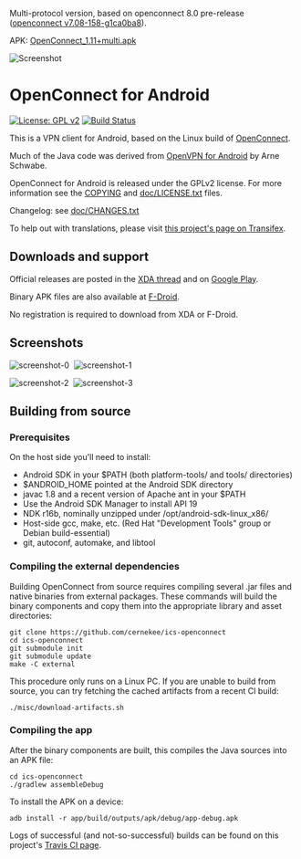 Multi-protocol version, based on openconnect 8.0 pre-release ([openconnect v7.08-158-g1ca0ba8](https://github.com/dlenski/openconnect/commit/1ca0ba8)).

APK: [OpenConnect_1.11+multi.apk](https://drive.google.com/file/d/17IRsGNYqUav9Yf2bsInxnc0uGD6g_PZz/view)

![Screenshot](https://lh3.googleusercontent.com/Jf8N3KVu29dw0l_LZ0uYPdCFvCUfc5BAMrmJacecXQXv2p8PiLrAbWCPiLg--9kFB3o18ak-eBvmPMaIkBm3j6vDwY4DZOP_FnYtc3p-YUZkynB7_xdFX_H_mdQM6qxqfu7M58Qdr4HB7ypciYzHivAHY5GSk7vcYZRnfBDOa46yuZz8ElcVH6c51VoRWzvy2u4o47Bhxmqtx55BeUK3Z6jYdTsvbGIcnxPZjAhvkw_hvHif54urKvM7xMR8tI-agEoa0bvOrnQP-hIRVSauCFMuVCODBEI5O7R_dfzYEbErh8zwKiIV-DC6KqwW12lB3neYv064OJotU_4kARlv8vMJJ-CYV5AsyvtNMlYa1PyvQFqe5uQ7MMX4hJ326abcqNl-mFThuuofBaddIlQPdNB3iuzZd2xi6MRgLrJpVXe0ILAi0B56KN8xYsPz2NLzaDZewwOAozGawMiMQbk6pWfA1d7bnIyerFc9tv1c9ItPIIYrQUITt2EiOFE4sBGIPeD53JiGtQ-oaxJPNSES4MruUkHm6ynYkHkgK2qgMK5PPKUtK7_0rArXC2jPMkRd8nrS4bU4wd3-fqMGpA_QY68iaLRK7IOfWFQ3HJ3q=w720-h1280-no)

OpenConnect for Android
=======================

[![License: GPL v2](https://img.shields.io/badge/License-GPL%20v2-blue.svg)](https://www.gnu.org/licenses/old-licenses/gpl-2.0.en.html)
[![Build Status](https://travis-ci.org/cernekee/ics-openconnect.svg?branch=master)](https://travis-ci.org/cernekee/ics-openconnect)

This is a VPN client for Android, based on the Linux build of
[OpenConnect](http://www.infradead.org/openconnect/).

Much of the Java code was derived from [OpenVPN for Android](https://play.google.com/store/apps/details?id=de.blinkt.openvpn&hl=en) by Arne Schwabe.

OpenConnect for Android is released under the GPLv2 license.  For more
information see the [COPYING](COPYING) and [doc/LICENSE.txt](doc/LICENSE.txt)
files.

Changelog: see [doc/CHANGES.txt](doc/CHANGES.txt)

To help out with translations, please visit
[this project's page on Transifex](https://www.transifex.com/projects/p/ics-openconnect/).

## Downloads and support

Official releases are posted in the [XDA thread](http://forum.xda-developers.com/showthread.php?t=2616121) and on [Google Play](https://play.google.com/store/apps/details?id=app.openconnect).

Binary APK files are also available at [F-Droid](https://f-droid.org/repository/browse/?fdid=app.openconnect).

No registration is required to download from XDA or F-Droid.

## Screenshots

![screenshot-0](screenshots/screenshot-0.png)&nbsp;
![screenshot-1](screenshots/screenshot-1.png)

![screenshot-2](screenshots/screenshot-2.png)&nbsp;
![screenshot-3](screenshots/screenshot-3.png)

## Building from source

### Prerequisites

On the host side you'll need to install:

* Android SDK in your $PATH (both platform-tools/ and tools/ directories)
* $ANDROID\_HOME pointed at the Android SDK directory
* javac 1.8 and a recent version of Apache ant in your $PATH
* Use the Android SDK Manager to install API 19
* NDK r16b, nominally unzipped under /opt/android-sdk-linux\_x86/
* Host-side gcc, make, etc. (Red Hat "Development Tools" group or Debian build-essential)
* git, autoconf, automake, and libtool

### Compiling the external dependencies

Building OpenConnect from source requires compiling several .jar files and
native binaries from external packages.  These commands will build the binary
components and copy them into the appropriate library and asset directories:

    git clone https://github.com/cernekee/ics-openconnect
    cd ics-openconnect
    git submodule init
    git submodule update
    make -C external

This procedure only runs on a Linux PC.  If you are unable to build from
source, you can try fetching the cached artifacts from a recent CI build:

    ./misc/download-artifacts.sh

### Compiling the app

After the binary components are built, this compiles the Java sources into
an APK file:

    cd ics-openconnect
    ./gradlew assembleDebug

To install the APK on a device:

    adb install -r app/build/outputs/apk/debug/app-debug.apk

Logs of successful (and not-so-successful) builds can be found on this project's
[Travis CI page](https://travis-ci.org/cernekee/ics-openconnect).
